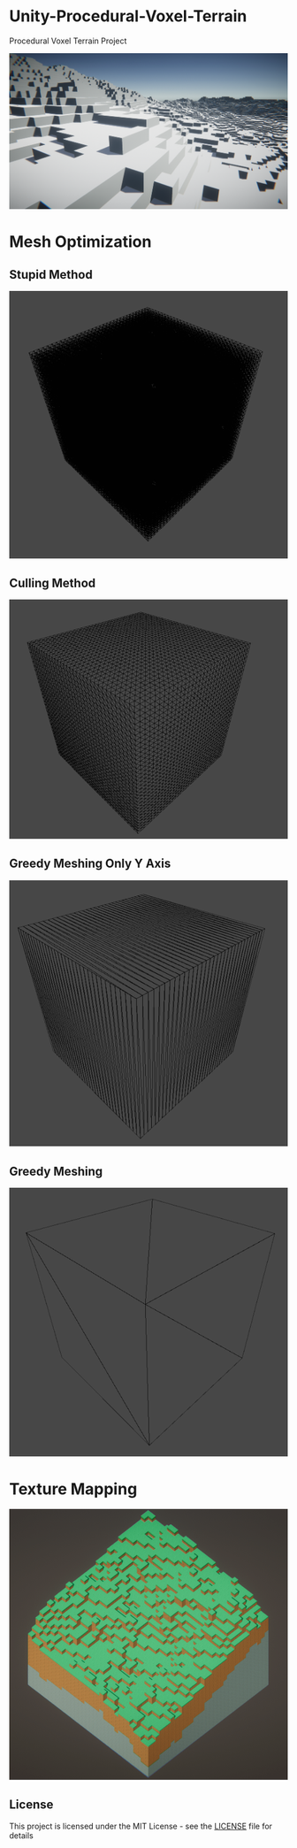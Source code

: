 # Unity-Procedural-Voxel-Terrain

Procedural Voxel Terrain Project

![Main](./images/main.png)

# Mesh Optimization

## Stupid Method

![Stupid](./images/stupid.png)

## Culling Method

![Stupid](./images/culling.png)

## Greedy Meshing Only Y Axis

![Stupid](./images/greedy_meshing_only_y.png)

## Greedy Meshing

![Stupid](./images/greedy_meshing.png)

# Texture Mapping

![Texture Mapping](./images/texturing.png)

## License

This project is licensed under the MIT License - see the [LICENSE](LICENSE) file for details